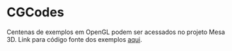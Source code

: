 # CGCodes
Centenas de exemplos em OpenGL podem ser acessados no projeto Mesa 3D. Link para código fonte dos exemplos <a href="ftp://ftp.freedesktop.org/pub/mesa/demos/" target="_blank">aqui</a>.
